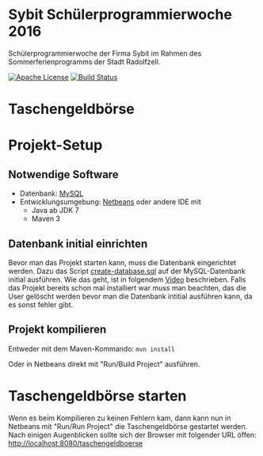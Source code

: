 # Sybit Schülerprogrammierwoche 2016
Schülerprogrammierwoche der Firma Sybit im Rahmen des Sommerferienprogramms der Stadt Radolfzell.

[![Apache License](http://img.shields.io/badge/license-Apache%202.0-blue.svg?style=flat)](LICENSE)
[![Build Status](https://travis-ci.org/Sybit-Education/schuelerprogrammierwoche-2016.svg?branch=develop)](https://travis-ci.org//Sybit-Education/schuelerprogrammierwoche-2016)

# Taschengeldbörse


# Projekt-Setup

## Notwendige Software
- Datenbank: [MySQL](https://www.mysql.de/)
- Entwicklungsumgebung: [Netbeans](https://netbeans.org/) oder andere IDE mit
  - Java ab JDK 7
  - Maven 3

## Datenbank initial einrichten
Bevor man das Projekt starten kann, muss die Datenbank eingerichtet werden.
Dazu das Script [create-database.sql](src/main/resources/db/migration/create_database.sql) auf der MySQL-Datenbank initial ausführen. Wie das geht, ist in folgendem [Video](https://www.youtube.com/watch?v=eHDz7uWjCyU) beschrieben.
Falls das Projekt bereits schon mal installiert war muss man beachten, das die User gelöscht werden bevor man die Datenbank intitial ausführen kann, da es sonst fehler gibt. 

## Projekt kompilieren
Entweder mit dem Maven-Kommando:
``mvn install``

Oder in Netbeans direkt mit "Run/Build Project" ausführen.

# Taschengeldbörse starten
Wenn es beim Kompilieren zu keinen Fehlern kam, dann kann nun in Netbeans mit "Run/Run Project" die Taschengeldbörse gestartet werden. 
Nach einigen Augenblicken sollte sich der Browser mit folgender URL öffen: [http://localhost:8080/taschengeldboerse](http://localhost:8080/taschengeldboerse)

